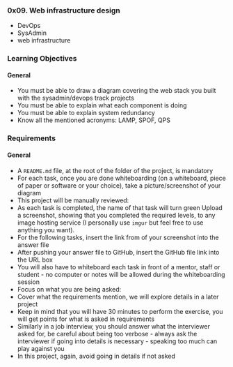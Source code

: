 ### 0x09. Web infrastructure design
*   DevOps
*   SysAdmin
*   web infrastructure

### Learning Objectives

#### General
*   You must be able to draw a diagram covering the web stack you built with the sysadmin/devops track projects
*   You must be able to explain what each component is doing
*   You must be able to explain system redundancy
*   Know all the mentioned acronyms: LAMP, SPOF, QPS

### Requirements
#### General
*   A `README.md` file, at the root of the folder of the project, is mandatory
*   For each task, once you are done whiteboarding (on a whiteboard, piece of paper or software or your choice), take a picture/screenshot of your diagram
*   This project will be manually reviewed:
*   As each task is completed, the name of that task will turn green
Upload a screenshot, showing that you completed the required levels, to any image hosting service (I personally use `imgur` but feel free to use anything you want).
*   For the following tasks, insert the link from of your screenshot into the answer file
*   After pushing your answer file to GitHub, insert the GitHub file link into the URL box
*   You will also have to whiteboard each task in front of a mentor, staff or student - no computer or notes will be allowed during the whiteboarding session
*   Focus on what you are being asked:
*   Cover what the requirements mention, we will explore details in a later project
*   Keep in mind that you will have 30 minutes to perform the exercise, you will get points for what is asked in requirements
*   Similarly in a job interview, you should answer what the interviewer asked for, be careful about being too verbose - always ask the interviewer if going into details is necessary - speaking too much can play against you
*   In this project, again, avoid going in details if not asked
